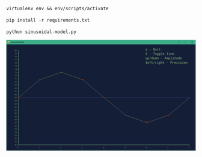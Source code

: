 `virtualenv env && env/scripts/activate`

`pip install -r requirements.txt`

`python sinusoidal-model.py`

![](screenshot.png)
